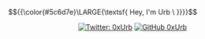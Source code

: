 $${{\color{#5c6d7e}\LARGE{\textsf{  Hey, I'm Urb \ \}}}}\$$

<div align="center">

[![Twitter: 0xUrb](https://img.shields.io/twitter/follow/0xurb?&logo=x&logoColor=001ACC&label=%F0%9F%AA%BC%200xurb)](https://x.com/intent/follow?screen_name=0xurb)
[![GitHub 0xUrb](https://img.shields.io/github/followers/0xurb?label=follow&style=social)](https://github.com/0xurb)
  
</div>
